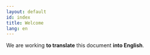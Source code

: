 ```yaml
---
layout: default
id: index
title: Welcome
lang: en
---
```


We are working **to translate** this document **into English**.
